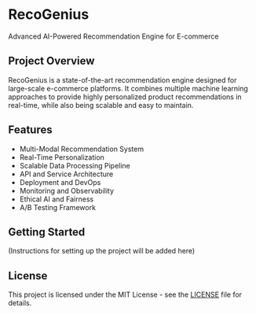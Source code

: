 # RecoGenius

Advanced AI-Powered Recommendation Engine for E-commerce

## Project Overview

RecoGenius is a state-of-the-art recommendation engine designed for large-scale e-commerce platforms. It combines multiple machine learning approaches to provide highly personalized product recommendations in real-time, while also being scalable and easy to maintain.

## Features

- Multi-Modal Recommendation System
- Real-Time Personalization
- Scalable Data Processing Pipeline
- API and Service Architecture
- Deployment and DevOps
- Monitoring and Observability
- Ethical AI and Fairness
- A/B Testing Framework

## Getting Started

(Instructions for setting up the project will be added here)

## License

This project is licensed under the MIT License - see the [LICENSE](LICENSE) file for details.